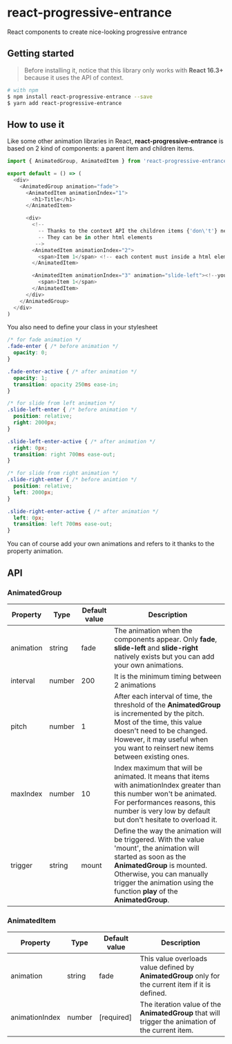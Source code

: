 # react-progressive-entrance
React components to create nice-looking progressive entrance

## Getting started

> Before installing it, notice that this library only works with **React 16.3+** because it uses the API of context.

```bash
# with npm
$ npm install react-progressive-entrance --save
$ yarn add react-progressive-entrance
```

## How to use it

Like some other animation libraries in React, **react-progressive-entrance** is based on 2 kind of components:
a parent item and children items.

```js
import { AnimatedGroup, AnimatedItem } from 'react-progressive-entrance'

export default = () => (
  <div>
    <AnimatedGroup animation="fade">
      <AnimatedItem animationIndex="1">
        <h1>Title</h1>
      </AnimatedItem>

      <div>
        <!--
          -- Thanks to the context API the children items {'don\'t'} need to be direct children,
          -- They can be in other html elements
         -->
        <AnimatedItem animationIndex="2">
          <span>Item 1</span> <!-- each content must inside a html element -->
        </AnimatedItem>

        <AnimatedItem animationIndex="3" animation="slide-left"><!--you can override the animation -->
          <span>Item 1</span>
        </AnimatedItem>
      </div>
    </AnimatedGroup>
  </div>
)

```

You also need to define your class in your stylesheet

```css
/* for fade animation */
.fade-enter { /* before animation */
  opacity: 0;
}

.fade-enter-active { /* after animation */
  opacity: 1;
  transition: opacity 250ms ease-in;
}

/* for slide from left animation */
.slide-left-enter { /* before animation */
  position: relative;
  right: 2000px;
}

.slide-left-enter-active { /* after animation */
  right: 0px;
  transition: right 700ms ease-out;
}

/* for slide from right animation */
.slide-right-enter { /* before animtion */
  position: relative;
  left: 2000px;
}

.slide-right-enter-active { /* after animation */
  left: 0px;
  transition: left 700ms ease-out;
}

```

You can of course add your own animations and refers to it thanks to the property animation.

## API

### AnimatedGroup

| Property  | Type   | Default value | Description                                                                                                                                                                                                                                            |
|-----------|--------|---------------|--------------------------------------------------------------------------------------------------------------------------------------------------------------------------------------------------------------------------------------------------------|
| animation | string | fade          | The animation when the components appear. Only **fade**, **slide-left** and **slide-right** natively exists but you can add your own animations.                                                                                                       |
| interval  | number | 200           | It is the minimum timing between 2 animations                                                                                                                                                                                                          |
| pitch     | number | 1             | After each interval of time, the threshold of the **AnimatedGroup** is incremented by the pitch. Most of the time, this value doesn't need to be changed. However, it may useful when you want to reinsert new items between existing ones.            |
| maxIndex  | number | 10            | Index maximum that will be animated. It means that items with animationIndex greater than this number won't be animated. For performances reasons, this number is very low by default but don't hesitate to overload it.                               |
| trigger   | string | mount         | Define the way the animation will be triggered. With the value 'mount', the animation will started as soon as the **AnimatedGroup** is mounted. Otherwise, you can manually trigger the animation using the function **play** of the **AnimatedGroup**. |


### AnimatedItem

| Property | Type | Default value | Description |
|----------------|--------|---------------|-----------------------------------------------------------------------------------------------------|
| animation | string | fade | This value overloads value defined by **AnimatedGroup** only for the current item if it is defined. |
| animationIndex | number | [required] | The iteration value of the **AnimatedGroup** that will trigger the animation of the current item. |

